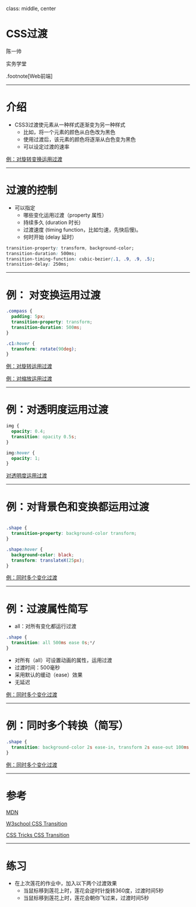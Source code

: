 class: middle, center

# CSS过渡

陈一帅

实务学堂

.footnote[Web前端]

---
# 介绍

- CSS3过渡使元素从一种样式逐渐变为另一种样式
  - 比如，将一个元素的颜色从白色改为黑色
  - 使用过渡后，该元素的颜色将逐渐从白色变为黑色
  - 可以设定过渡的速率

[例：对旋转变换运用过渡](../css-transition/transform-transite.html)

---
# 过渡的控制

- 可以指定
  - 哪些变化运用过渡（property 属性）
  - 持续多久 (duration 时长)
  - 过渡速度 (timing function，比如匀速，先快后慢)。
  - 何时开始 (delay 延时）

```css
transition-property: transform, background-color;
transition-duration: 500ms;
transition-timing-function: cubic-bezier(.1, .9, .9, .5);
transition-delay: 250ms;
```

---
# 例： 对变换运用过渡

```css
.compass {
  padding: 5px;
  transition-property: transform;
  transition-duration: 500ms;
}

.c1:hover {
  transform: rotate(90deg);
}
```

[例：对旋转运用过渡](../css-transition/transform-transite.html)

[例：对缩放运用过渡](../css-transition/scale.html)

---
# 例：对透明度运用过渡

```css
img {
  opacity: 0.4;
  transition: opacity 0.5s;
}

img:hover {
  opacity: 1;
}
```

[对透明度运用过渡](../css-transition/opacity.html)

---
# 例：对背景色和变换都运用过渡

```css

.shape {
  transition-property: background-color transform;
}

.shape:hover {
  background-color: black;
  transform: translateX(25px);
}

```

[例：同时多个变化过渡](../css-transition/transition.html)

---
# 例：过渡属性简写

- all：对所有变化都运行过渡

```css
.shape {
  transition: all 500ms ease 0s;*/
}
```

- 对所有（all）可设置动画的属性，运用过渡
- 过渡时间：500毫秒
- 采用默认的缓动（ease）效果
- 无延迟

[例：同时多个变化过渡](../css-transition/transition.html)

---
# 例：同时多个转换（简写）

```css
.shape {
  transition: background-color 2s ease-in, transform 2s ease-out 100ms;
}
```

[例：同时多个变化过渡](../css-transition/transition.html)

---
# 参考

[MDN](https://developer.mozilla.org/zh-CN/docs/Web/CSS/CSS_Transitions/Using_CSS_transitions)

[W3school CSS Transition](http://www.w3schools.com.cn/css3/css3_transitions.asp)

[CSS Tricks CSS Transition](https://css-tricks.com/almanac/properties/t/transition/)

---
# 练习

- 在上次莲花的作业中，加入以下两个过渡效果
  - 当鼠标移到莲花上时，莲花会逆时针旋转360度，过渡时间5秒
  - 当鼠标移到莲花上时，莲花会朝你飞过来，过渡时间5秒
